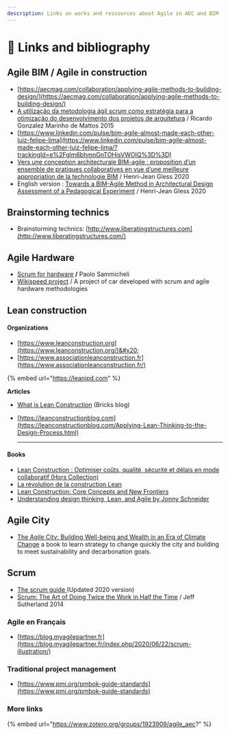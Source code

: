 ```yaml
---
description: Links on works and ressources about Agile in AEC and BIM
---
```


# 🔗 Links and bibliography

## Agile BIM / Agile in construction

* [https://aecmag.com/collaboration/applying-agile-methods-to-building-design/](https://aecmag.com/collaboration/applying-agile-methods-to-building-design/)
* [A utilização da metodologia ágil scrum como estratégia para a otimização do desenvolvimento dos projetos de arquitetura](https://issuu.com/ricardomarinhodemattos/docs/a\_utiliza\_\_\_\_o\_da\_metodologia\_\_\_gil) / Ricardo Gonzalez Marinho de Mattos 2015
* [https://www.linkedin.com/pulse/bim-agile-almost-made-each-other-luiz-felipe-lima](https://www.linkedin.com/pulse/bim-agile-almost-made-each-other-luiz-felipe-lima/?trackingId=e%2Fglm6bhmnGnTOHisVWOIQ%3D%3D)
* [Vers une conception architecturale BIM-agile : proposition d’un ensemble de pratiques collaboratives en vue d’une meilleure appropriation de la technologie BIM](https://hal.univ-lorraine.fr/tel-02157569v3/document)  /  Henri-Jean Gless 2020
* English version : [Towards a BIM-Agile Method in Architectural Design Assessment of a Pedagogical Experiment](https://hal.archives-ouvertes.fr/hal-02544377/document)  /  Henri-Jean Gless 2020

## Brainstorming technics

* Brainstorming technics: [http://www.liberatingstructures.com](http://www.liberatingstructures.com/)

## Agile Hardware

* [Scrum for hardware](https://leanpub.com/Scrum-for-Hardware) **/** Paolo Sammicheli&#x20;
* [Wikispeed project](https://www.google.com/search?q=wikispeed\&oq=wikispeed\&aqs=chrome.0.69i59j35i39j0i67j0l4j0i10.3862j0j1\&sourceid=chrome\&ie=UTF-8) / A project of car developed with scrum and agile hardware methodologies

## Lean construction

#### Organizations

* [https://www.leanconstruction.org](https://www.leanconstruction.org/)&#x20;
* [https://www.associationleanconstruction.fr](https://www.associationleanconstruction.fr/)

{% embed url="https://leanipd.com" %}

**Articles**&#x20;

* [What is Lean Construction](https://www.bricksapp.io/blog/en/what-is-lean-construction/) (Bricks blog)
*   [https://leanconstructionblog.com](https://leanconstructionblog.com/Applying-Lean-Thinking-to-the-Design-Process.html)

    ****

#### Books

* [Lean Construction : Optimiser coûts, qualité, sécurité et délais en mode collaboratif (Hors Collection)](https://www.amazon.fr/gp/product/B07GXN5ZNG/ref=as\_li\_tl?ie=UTF8\&camp=1642\&creative=6746\&creativeASIN=B07GXN5ZNG\&linkCode=as2\&tag=agilebim-21\&linkId=2380cdfeaac72c1c416798781bc31760)
* [La révolution de la construction Lean ](https://www.amazon.fr/gp/product/2956571079?ie=UTF8\&tag=agilebim-21\&camp=1642\&linkCode=xm2\&creativeASIN=2956571079)
* [Lean Construction: Core Concepts and New Frontiers](https://www.amazon.fr/gp/product/B0856T12MS?ie=UTF8\&tag=agilebim-21\&camp=1642\&linkCode=xm2\&creativeASIN=B0856T12MS)
* [Understanding design thinking, Lean, and Agile by Jonny Schneider](http://jonnyschneider.com/free-book)



## Agile City&#x20;

* [The Agile City: Building Well-being and Wealth in an Era of Climate Change](https://www.scribd.com/book/252756644/The-Agile-City-Building-Well-being-and-Wealth-in-an-Era-of-Climate-Change) a book to learn strategy to change quickly the city and building to meet sustainability and decarbonation goals.

## Scrum

* [The scrum guide ](https://www.scrumguides.org/scrum-guide.html#inspection)(Updated 2020 version)
* [Scrum: The Art of Doing Twice the Work in Half the Time](https://www.amazon.fr/Scrum-Doing-Twice-Work-Half/dp/038534645X) / Jeff Sutherland 2014&#x20;

### Agile  en Français

* [https://blog.myagilepartner.fr](https://blog.myagilepartner.fr/index.php/2020/06/22/scrum-illustration/)

### Traditional project management

* [https://www.pmi.org/pmbok-guide-standards](https://www.pmi.org/pmbok-guide-standards)

### More links

{% embed url="https://www.zotero.org/groups/1923909/agile_aec?" %}


